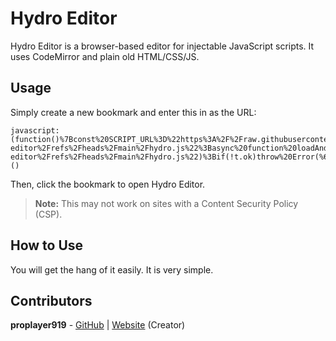 # Hydro Editor

Hydro Editor is a browser-based editor for injectable JavaScript scripts. It uses CodeMirror and plain old HTML/CSS/JS.

## Usage

Simply create a new bookmark and enter this in as the URL:

```
javascript:(function()%7Bconst%20SCRIPT_URL%3D%22https%3A%2F%2Fraw.githubusercontent.com%2Fproplayer919%2Fhydro-editor%2Frefs%2Fheads%2Fmain%2Fhydro.js%22%3Basync%20function%20loadAndRunScript()%7Btry%7Blet%20t%3Dawait%20fetch(%22https%3A%2F%2Fraw.githubusercontent.com%2Fproplayer919%2Fhydro-editor%2Frefs%2Fheads%2Fmain%2Fhydro.js%22)%3Bif(!t.ok)throw%20Error(%60Failed%20to%20fetch%20script%3A%20%24%7Bt.statusText%7D%60)%3Blet%20e%3Dawait%20t.text()%2Cr%3Ddocument.createElement(%22script%22)%3Br.textContent%3De%2Cdocument.body.appendChild(r)%2Cconsole.log(%22Script%20loaded%20and%20executed%20successfully.%22)%7Dcatch(o)%7Bconsole.error(%22Error%20loading%20script%3A%22%2Co)%7D%7DloadAndRunScript()%7D)()
```

Then, click the bookmark to open Hydro Editor.
> **Note:** This may not work on sites with a Content Security Policy (CSP).

## How to Use

You will get the hang of it easily. It is very simple.

## Contributors

**proplayer919** - [GitHub](https://github.com/proplayer919) | [Website](https://proplayer919.dev) (Creator)